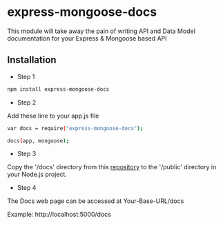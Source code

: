 express-mongoose-docs
=====================

This module will take away the pain of writing API and Data Model documentation for your Express & Mongoose based API


Installation
--------------

* Step 1

```sh
npm install express-mongoose-docs
```

* Step 2

Add these line to your app.js file

```sh
var docs = require("express-mongoose-docs");
```

```sh
docs(app, mongoose);
```


* Step 3

Copy the '/docs' directory from this [repository] to the '/public' directory in your Node.js project.


* Step 4

The Docs web page can be accessed at Your-Base-URL/docs

Example: http://localhost:5000/docs


[repository]:https://github.com/nabeel-ahmad/express-mongoose-docs

